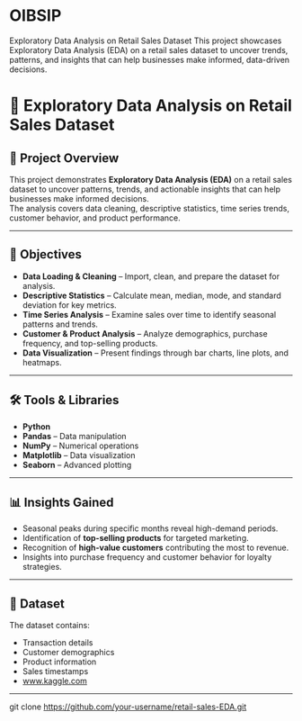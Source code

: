 # OIBSIP
Exploratory Data Analysis on Retail Sales Dataset  This project showcases Exploratory Data Analysis (EDA) on a retail sales dataset to uncover trends, patterns, and insights that can help businesses make informed, data-driven decisions.  
# 🛒 Exploratory Data Analysis on Retail Sales Dataset

## 📌 Project Overview
This project demonstrates **Exploratory Data Analysis (EDA)** on a retail sales dataset to uncover patterns, trends, and actionable insights that can help businesses make informed decisions.  
The analysis covers data cleaning, descriptive statistics, time series trends, customer behavior, and product performance.

---

## 🎯 Objectives
- **Data Loading & Cleaning** – Import, clean, and prepare the dataset for analysis.
- **Descriptive Statistics** – Calculate mean, median, mode, and standard deviation for key metrics.
- **Time Series Analysis** – Examine sales over time to identify seasonal patterns and trends.
- **Customer & Product Analysis** – Analyze demographics, purchase frequency, and top-selling products.
- **Data Visualization** – Present findings through bar charts, line plots, and heatmaps.

---

## 🛠️ Tools & Libraries
- **Python**
- **Pandas** – Data manipulation
- **NumPy** – Numerical operations
- **Matplotlib** – Data visualization
- **Seaborn** – Advanced plotting

---

## 📊 Insights Gained
- Seasonal peaks during specific months reveal high-demand periods.
- Identification of **top-selling products** for targeted marketing.
- Recognition of **high-value customers** contributing the most to revenue.
- Insights into purchase frequency and customer behavior for loyalty strategies.

---

## 📂 Dataset
The dataset contains:
- Transaction details
- Customer demographics
- Product information
- Sales timestamps
- www.kaggle.com

---


   git clone https://github.com/your-username/retail-sales-EDA.git

